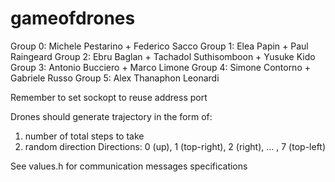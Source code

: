 # gameofdrones

Group 0: Michele Pestarino + Federico Sacco
Group 1: Elea Papin + Paul Raingeard
Group 2: Ebru Baglan + Tachadol Suthisomboon + Yusuke Kido
Group 3: Antonio Bucciero + Marco Limone
Group 4: Simone Contorno + Gabriele Russo
Group 5: Alex Thanaphon Leonardi

Remember to set sockopt to reuse address port

Drones should generate trajectory in the form of:
1) number of total steps to take 
2) random direction 
Directions: 0 (up), 1 (top-right), 2 (right), ... , 7 (top-left)

See values.h for communication messages specifications
